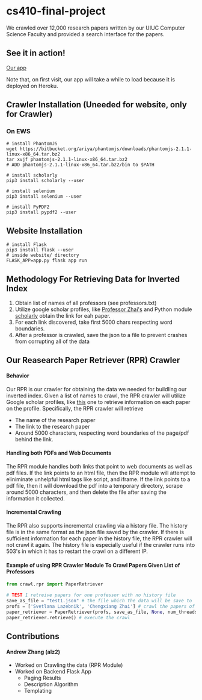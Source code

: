 # cs410-final-project
We crawled over 12,000 research papers written by our UIUC Computer Science Faculty and provided a search interface for the papers.

## See it in action!
[Our app](https://whispering-reef-85517.herokuapp.com/)

Note that, on first visit, our app will take a while to load because it is deployed on Heroku.

## Crawler Installation (Uneeded for website, only for Crawler)

### On EWS
```
# install PhantomJS
wget https://bitbucket.org/ariya/phantomjs/downloads/phantomjs-2.1.1-linux-x86_64.tar.bz2
tar xvjf phantomjs-2.1.1-linux-x86_64.tar.bz2
# ADD phantomjs-2.1.1-linux-x86_64.tar.bz2/bin to $PATH

# install scholarly
pip3 install scholarly --user

# install selenium
pip3 install selenium --user

# install PyPDF2
pip3 install pypdf2 --user
```

## Website Installation
```
# install Flask
pip3 install flask --user
# inside website/ directory
FLASK_APP=app.py flask app run
```

## Methodology For Retrieving Data for Inverted Index
1) Obtain list of names of all professors (see professors.txt)
2) Utilize google scholar profiles, like [Professor Zhai's](https://scholar.google.com/citations?user=YU-baPIAAAAJ&hl=en&oi=ao) and Python module [scholarly](https://pypi.python.org/pypi/scholarly/0.2.3) obtain the link for eah paper.
3) For each link discovered, take first 5000 chars respecting word boundaries.
4) After a professor is crawled, save the json to a file to prevent crashes from corrupting all of the data


## Our Reasearch Paper Retriever (RPR) Crawler

#### Behavior
Our RPR is our crawler for obtaining the data we needed for buildling our inverted index. Given a list of names to crawl, the RPR crawler will utilize Google scholar profiles, like [this](https://scholar.google.com/citations?user=YU-baPIAAAAJ&hl=en&oi=ao) one to retrieve information on each paper on the profile. Specifically, the RPR crawler will retrieve

* The name of the research paper
* The link to the research paper
* Around 5000 characters, respecting word boundaries of the page/pdf behind the link.

#### Handling both PDFs and Web Documents
The RPR module handles both links that point to web documents as well as pdf files. If the link points to an html file, then the RPR module will attempt to eliniminate unhelpful html tags like script, and iframe. If the link points to a pdf file, then it will download the pdf into a temporary directory, scrape around 5000 characters, and then delete the file after saving the information it collected. 

#### Incremental Crawling
The RPR also supports incremental crawling via a history file. The history file is in the same format as the json file saved by the crawler. If there is sufficient information for each paper in the history file, the RPR crawler will not crawl it again. The history file is especially useful if the crawler runs into 503's in which it has to restart the crawl on a different IP. 

#### Example of using RPR Crawler Module To Crawl Papers Given List of Professors
```python
from crawl.rpr import PaperRetriever

# TEST 1 retreive papers for one professor with no history file
save_as_file = "test1.json" # the file which the data will be save to
profs = ['Svetlana Lazebnik', 'Chengxiang Zhai'] # crawl the papers of these professors
paper_retriever = PaperRetriever(profs, save_as_file, None, num_threads=3) # delegate the work on 3 threads without history
paper_retriever.retrieve() # execute the crawl
```


## Contributions

#### Andrew Zhang (alz2)
* Worked on Crawling the data (RPR Module)
* Worked on Backend Flask App
  * Paging Results
  * Description Algorithm
  * Templating
